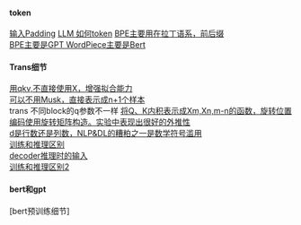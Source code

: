 #### token 
[输入Padding](https://deepinout.com/pytorch/pytorch-questions/121_pytorch_how_does_max_length_padding_and_truncation_arguments_work_in_huggingface_berttokenizerfastfrom_pretrainedbertbaseuncased.html)
[LLM 如何token](https://www.zhihu.com/question/64984731)
[BPE主要用在拉丁语系，前后缀](https://blog.csdn.net/weixin_36378508/article/details/134883614)  
[BPE主要是GPT WordPiece主要是Bert](https://cloud.tencent.com/developer/article/1865689)

#### Trans细节
[用qkv,不直接使用X，增强拟合能力](https://lulaoshi.info/deep-learning/attention/transformer-attention.html#self-attention%E4%B8%AD%E7%9A%84q%E3%80%81k%E3%80%81v)  
[可以不用Musk，直接表示成n+1个样本](https://www.bilibili.com/read/cv20387281/)  
trans 不同block的q参数不一样
[将Q、K内积表示成Xm,Xn,m-n的函数，旋转位置编码使用旋转矩阵构造。实验中表现出很好的外推性](https://cloud.tencent.com/developer/article/2327751)  
[d是行数还是列数，NLP&DL的糟粕之一是数学符号滥用](https://blog.csdn.net/weixin_45610907/article/details/128175273)  
[训练和推理区别](https://zhuanlan.zhihu.com/p/622714425)  
[decoder推理时的输入](https://www.zhihu.com/question/337886108)  
[训练和推理区别2](https://zhuanlan.zhihu.com/p/707926896)  

#### bert和gpt
[bert预训练细节]

